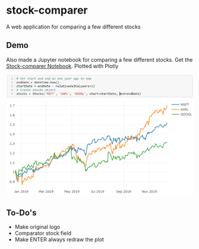 # stock-comparer

A web application for comparing a few different stocks

## Demo
Also made a Jupyter notebook for comparing a few different stocks.  Get the [Stock-comparer Notebook](https://github.com/AndrewChap/stock-comparer/blob/master/stock-comparer.ipynb).  Plotted with Plotly

![Stock Python Class](https://github.com/AndrewChap/stock-comparer/blob/master/images/stock-class-screenshot.PNG)
![Stock Comparer Screenshot](https://github.com/AndrewChap/stock-comparer/blob/master/images/stock-comparer-screenshot.PNG)

## To-Do's
* Make original logo
* Comparator stock field
* Make ENTER always redraw the plot
